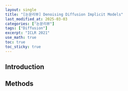 ```yaml
---
layout: single
title: "[논문리뷰] Denoising Diffusion Implicit Models"
last_modified_at: 2025-03-03
categories: ["논문리뷰"]
tags: ["Diffusion"]
excerpt: "ICLR 2021"
use_math: true
toc: true
toc_sticky: true
---
```


## Introduction

## Methods
